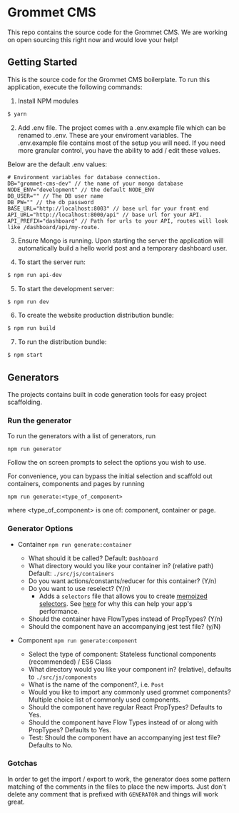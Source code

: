 # Grommet CMS
This repo contains the source code for the Grommet CMS.  We are working on open sourcing this right now and would love your help!

## Getting Started

This is the source code for the Grommet CMS boilerplate.
To run this application, execute the following commands:

  1. Install NPM modules

  ```bash
  $ yarn
  ```

  2. Add .env file. The project comes with a .env.example file which can be renamed to .env. These are your enviroment variables.
  The .env.example file contains most of the setup you will need.  If you need more granular control, you have the ability to add / edit     these values.
  
  Below are the default .env values:
  
  ```
  # Environment variables for database connection.
  DB="grommet-cms-dev" // the name of your mongo database
  NODE_ENV="development" // the default NODE_ENV
  DB_USER="" // The DB user name
  DB_PW="" // the db password
  BASE_URL="http://localhost:8003" // base url for your front end
  API_URL="http://localhost:8000/api" // base url for your API.
  API_PREFIX="dashboard" // Path for urls to your API, routes will look like /dashboard/api/my-route.
```

  3. Ensure Mongo is running. Upon starting the server the application will automatically build a hello world post and a temporary dashboard user.

  4. To start the server run:

  ```bash
  $ npm run api-dev
  ```

  5. To start the development server:

  ```bash
  $ npm run dev
  ```

  6. To create the website production distribution bundle:

  ```bash
  $ npm run build
  ```

  7. To run the distribution bundle:

  ```bash
  $ npm start
  ```

## Generators
The projects contains built in code generation tools for easy project scaffolding.

### Run the generator

To run the generators with a list of generators, run
```
npm run generator
```

Follow the on screen prompts to select the options you wish to use.

For convenience, you can bypass the initial selection and scaffold out containers, components and pages by running

```
npm run generate:<type_of_component>
```

where <type_of_component> is one of: component, container or page.

### Generator Options

- Container `npm run generate:container`
  - What should it be called? Default: `Dashboard`
  - What directory would you like your container in? (relative path) Default: `./src/js/containers`
  - Do you want actions/constants/reducer for this container? (Y/n)
  - Do you want to use reselect? (Y/n)
    - Adds a `selectors` file that allows you to create [memoized selectors](https://github.com/reactjs/reselect). See [here](https://medium.com/front-end-hacking/performance-optimizing-a-react-single-page-app-part-2-92a0f0c83202#.1zw1ibyrw) for why this can help your app's performance.
  - Should the container have FlowTypes instead of PropTypes? (Y/n)
  - Should the component have an accompanying jest test file? (y/N)

- Component `npm run generate:component`
  - Select the type of component: Stateless functional components (recommended) / ES6 Class
  - What directory would you like your component in? (relative), defaults to `./src/js/components`
  - What is the name of the component?, i.e. `Post`
  - Would you like to import any commonly used grommet components? Multiple choice list of commonly used components.
  - Should the component have regular React PropTypes? Defaults to Yes.
  - Should the component have Flow Types instead of or along with PropTypes? Defaults to Yes.
  - Test: Should the component have an accompanying jest test file? Defaults to No.

### **Gotchas**
In order to get the import / export to work, the generator does some pattern matching of the comments in the files to place the new imports.  Just don't delete any comment that is prefixed with `GENERATOR` and things will work great.
